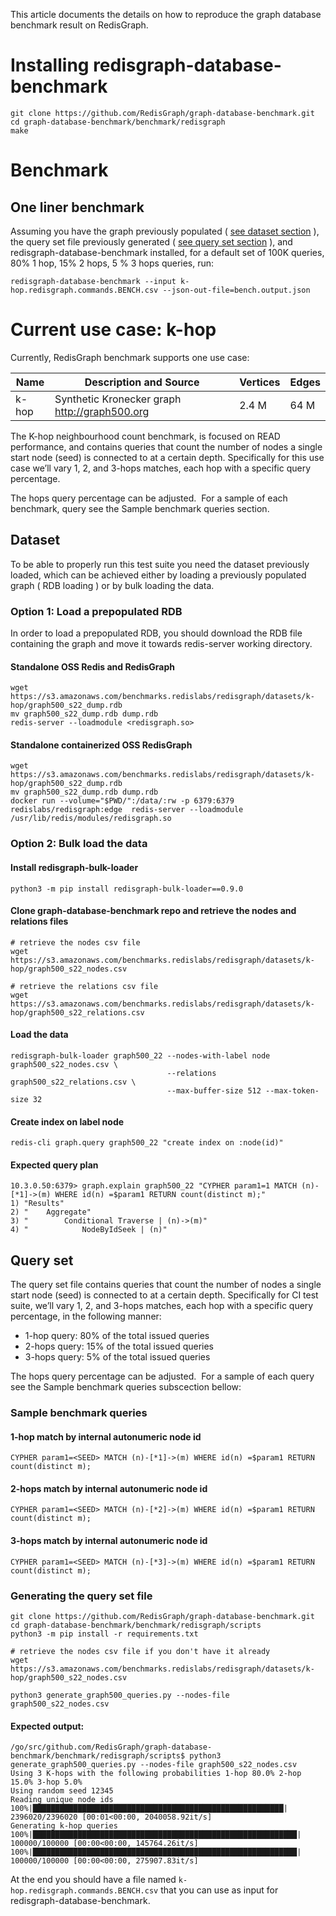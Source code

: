 
This article documents the details on how to reproduce the graph database benchmark result on RedisGraph.

# Installing redisgraph-database-benchmark

```
git clone https://github.com/RedisGraph/graph-database-benchmark.git
cd graph-database-benchmark/benchmark/redisgraph
make
```

# Benchmark
## One liner benchmark 

Assuming you have the graph previously populated ( [see dataset section](#dataset) ), the query set file previously generated ( [see query set section](#query-set) ), and  redisgraph-database-benchmark installed, for a default set of 100K queries,  80% 1 hop, 15% 2 hops, 5 % 3 hops queries, run:
```
redisgraph-database-benchmark --input k-hop.redisgraph.commands.BENCH.csv --json-out-file=bench.output.json
```

# Current use case: k-hop

Currently, RedisGraph benchmark supports one use case:

Name | Description and Source | Vertices | Edges
-- | -- | -- | --
k-hop | Synthetic Kronecker graph http://graph500.org | 2.4 M | 64 M

The K-hop neighbourhood count benchmark, is focused on READ performance, and contains queries that count the number of nodes a single start node (seed) is connected to at a certain depth. Specifically for this use case we’ll vary 1, 2, and 3-hops matches, each hop with a specific query percentage.  

The hops query percentage can be adjusted.  For a sample of each benchmark, query see the Sample benchmark queries section.


## Dataset
To be able to properly run this test suite you need the dataset previously loaded, which can be achieved either by loading a previously populated graph ( RDB loading ) or by bulk loading the data.  

### Option 1: Load a prepopulated RDB

In order to load a prepopulated RDB, you should download the  RDB file containing the graph and move it towards redis-server working directory.

#### Standalone OSS Redis and RedisGraph
```
wget https://s3.amazonaws.com/benchmarks.redislabs/redisgraph/datasets/k-hop/graph500_s22_dump.rdb 
mv graph500_s22_dump.rdb dump.rdb
redis-server --loadmodule <redisgraph.so>
```
#### Standalone containerized OSS RedisGraph
```
wget https://s3.amazonaws.com/benchmarks.redislabs/redisgraph/datasets/k-hop/graph500_s22_dump.rdb
mv graph500_s22_dump.rdb dump.rdb
docker run --volume="$PWD/":/data/:rw -p 6379:6379 redislabs/redisgraph:edge  redis-server --loadmodule /usr/lib/redis/modules/redisgraph.so
```

### Option 2: Bulk load the data

#### Install redisgraph-bulk-loader
```
python3 -m pip install redisgraph-bulk-loader==0.9.0
```

#### Clone  graph-database-benchmark repo and retrieve the nodes and relations files 
```
# retrieve the nodes csv file
wget https://s3.amazonaws.com/benchmarks.redislabs/redisgraph/datasets/k-hop/graph500_s22_nodes.csv

# retrieve the relations csv file
wget https://s3.amazonaws.com/benchmarks.redislabs/redisgraph/datasets/k-hop/graph500_s22_relations.csv
```

#### Load the data 
```
redisgraph-bulk-loader graph500_22 --nodes-with-label node graph500_s22_nodes.csv \
                                   --relations graph500_s22_relations.csv \
                                   --max-buffer-size 512 --max-token-size 32
```

#### Create index on label node
```
redis-cli graph.query graph500_22 "create index on :node(id)"
```

#### Expected query plan

```
10.3.0.50:6379> graph.explain graph500_22 "CYPHER param1=1 MATCH (n)-[*1]->(m) WHERE id(n) =$param1 RETURN count(distinct m);"
1) "Results"
2) "    Aggregate"
3) "        Conditional Traverse | (n)->(m)"
4) "            NodeByIdSeek | (n)"
```

## Query set

The query set file contains queries that count the number of nodes a single start node (seed) is connected to at a certain depth. Specifically for CI test suite, we’ll vary 1, 2, and 3-hops matches, each hop with a specific query percentage, in the following manner:

- 1-hop query: 80% of the total issued queries
- 2-hops query: 15% of the total issued queries
- 3-hops query: 5% of the total issued queries

The hops query percentage can be adjusted.  For a sample of each query see the Sample benchmark queries subscection bellow:

### Sample benchmark queries

#### 1-hop match by internal autonumeric node id
```
CYPHER param1=<SEED> MATCH (n)-[*1]->(m) WHERE id(n) =$param1 RETURN count(distinct m);
```

#### 2-hops match by internal autonumeric node id
```
CYPHER param1=<SEED> MATCH (n)-[*2]->(m) WHERE id(n) =$param1 RETURN count(distinct m);
```

#### 3-hops match by internal autonumeric node id
```
CYPHER param1=<SEED> MATCH (n)-[*3]->(m) WHERE id(n) =$param1 RETURN count(distinct m);
```

### Generating the query set file

```
git clone https://github.com/RedisGraph/graph-database-benchmark.git
cd graph-database-benchmark/benchmark/redisgraph/scripts
python3 -m pip install -r requirements.txt

# retrieve the nodes csv file if you don't have it already
wget https://s3.amazonaws.com/benchmarks.redislabs/redisgraph/datasets/k-hop/graph500_s22_nodes.csv

python3 generate_graph500_queries.py --nodes-file graph500_s22_nodes.csv
```

#### Expected output:
```
/go/src/github.com/RedisGraph/graph-database-benchmark/benchmark/redisgraph/scripts$ python3 generate_graph500_queries.py --nodes-file graph500_s22_nodes.csv
Using 3 K-hops with the following probabilities 1-hop 80.0% 2-hop 15.0% 3-hop 5.0%
Using random seed 12345
Reading unique node ids
100%|████████████████████████████████████████████████████████| 2396020/2396020 [00:01<00:00, 2040058.92it/s]
Generating k-hop queries
100%|███████████████████████████████████████████████████████████| 100000/100000 [00:00<00:00, 145764.26it/s]
100%|███████████████████████████████████████████████████████████| 100000/100000 [00:00<00:00, 275907.83it/s]
```

At the end you should have a file named `k-hop.redisgraph.commands.BENCH.csv` that you can use as input for redisgraph-database-benchmark.